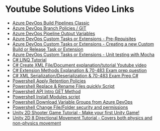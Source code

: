 # Youtube Solutions Video Links

<ul>
<li>
  <a href= "https://youtu.be/0d6acAH5InE" />Azure DevOps Build Pipelines Classic
</li>

<li>
  <a href= "https://youtu.be/2nukM2TzD1Q" />Azure DevOps Branch Policies / GIT
</li>
  
<li>
  <a href= "https://youtu.be/kMkhfuE0UeM" />Azure DevOps Pipeline Output Variables
</li>
  
<li>
  <a href= "https://youtu.be/ZcEeIUxHMy8" />Azure DevOps Custom Tasks or Extensions - Pre-Requisites
</li>

<li>
  <a href= "https://youtu.be/S2A_4pHzQ54" />Azure DevOps Custom Tasks or Extensions - Creating a new Custom Build or Release Task or Extension
</li>
  
<li>
  <a href= "https://youtu.be/X99UAVB5gmg" />Azure DevOps Custom Tasks or Extensions - Unit testing with Mocha
</li>

<li>
  <a href = "https://www.youtube.com/watch?v=ndQbKgJritA&t" />C# LINQ Tutorial 
</li>

<li>
  <a href= "https://www.youtube.com/watch?v=RwV0SXtsW5A" />C# Create XML File/Document explanation/tutorial Youtube video  
</li>

<li>
  <a href = "https://www.youtube.com/watch?v=UGJ2LIgFRN8&feature=youtu.be" />C# Extension Methods Explanation & 70-483 Exam prep question 
</li>

<li>
  <a href = "https://www.youtube.com/watch?v=2CCwy121V6Q&feature=youtu.be">C# XML Serialization/Deserialization & 70-483 Exam Prep C# 
</li>

<li>
  <a href = "https://youtu.be/bGI-uidHfxA" />Powershell Apply Retention Policies
</li>

<li>
  <a href = "https://www.youtube.com/watch?v=tiouHNzAl8Q&t=2s" />Powershell Replace & Rename Files quickly Script
</li>

<li>
  <a href = "https://www.youtube.com/watch?v=-NVh5cVOeO4&t=1s" />Powershell API Intro GET Method 
</li>

<li>
  <a href= "https://youtu.be/xGI6_nCjKn0" />Powershell Install Modules script
</li>

<li>
  <a href="https://youtu.be/k_yd4dc9NzA" />Powershell Download Variable Groups from Azure DevOps
</li>

<li>
  <a href= "https://youtu.be/0nk2NDYyQT8" />Powershell Change File/Folder security and permissions
</li>

<li>
  <a href = "https://www.youtube.com/watch?v=-on5HRW8v1A" /> Unity 2D Shooter Game Tutorial - Make your first Unity Game! 
</li>

<li>
  <a href = "https://www.youtube.com/watch?v=km-04aUJy4o" /> Unity 2D 8 Directional Movement Tutorial - Covers both physics and non-physics movement
</li>

</ul>
